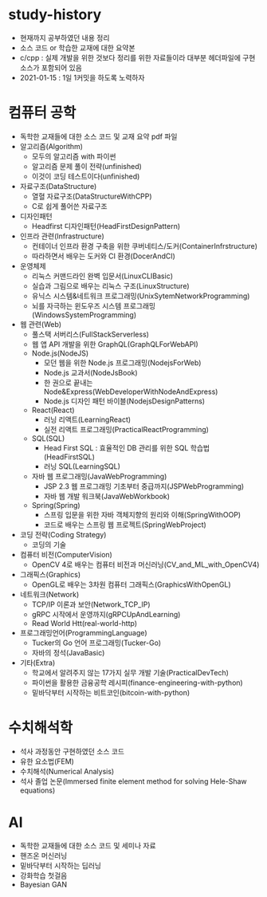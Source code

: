 # study-history
- 현재까지 공부하였던 내용 정리
- 소스 코드 or 학습한 교재에 대한 요약본
- c/cpp : 실제 개발을 위한 것보다 정리를 위한 자료들이라  대부분 헤더파일에 구현 소스가 포함되어 있음
- 2021-01-15 : 1일 1커밋을 하도록 노력하자

# 컴퓨터 공학
- 독학한 교재들에 대한 소스 코드 및 교재 요약 pdf 파일
- 알고리즘(Algorithm)
  - 모두의 알고리즘 with 파이썬
  - 알고리즘 문제 풀이 전략(unfinished)
  - 이것이 코딩 테스트이다(unfinished)
- 자료구조(DataStructure)
  - 열혈 자료구조(DataStructureWithCPP)
  - C로 쉽게 풀어쓴 자료구조
- 디자인패턴
  - Headfirst 디자인패턴(HeadFirstDesignPattern)
- 인프라 관련(Infrastructure)
  - 컨테이너 인프라 환경 구축을 위한 쿠버네티스/도커(ContainerInfrstructure)
  - 따라하면서 배우는 도커와 CI 환경(DocerAndCI)
- 운영체제
  - 리눅스 커맨드라인 완벽 입문서(LinuxCLIBasic)
  - 실습과 그림으로 배우는 리눅스 구조(LinuxStructure)
  - 유닉스 시스템&네트워크 프로그래밍(UnixSytemNetworkProgramming)
  - 뇌를 자극하는 윈도우즈 시스템 프로그래밍(WindowsSystemProgramming)
- 웹 관련(Web)
  - 풀스택 서버리스(FullStackServerless)
  - 웹 앱 API 개발을 위한 GraphQL(GraphQLForWebAPI)
  - Node.js(NodeJS)
    - 모던 웹을 위한 Node.js 프로그래밍(NodejsForWeb)
    - Node.js 교과서(NodeJsBook)
    - 한 권으로 끝내는 Node&Express(WebDeveloperWithNodeAndExpress)
    - Node.js 디자인 패턴 바이블(NodejsDesignPatterns)
  - React(React)
    - 러닝 리액트(LearningReact)
    - 실전 리액트 프로그래밍(PracticalReactProgramming)
  - SQL(SQL)
    - Head First SQL : 효율적인 DB 관리를 위한 SQL 학습법(HeadFirstSQL)
    - 러닝 SQL(LearningSQL)
  - 자바 웹 프로그래밍(JavaWebProgramming)
    - JSP 2.3 웹 프로그래밍 기초부터 중급까지(JSPWebProgramming)
    - 자바 웹 개발 워크북(JavaWebWorkbook)
  - Spring(Spring)
    - 스프링 입문을 위한 자바 객체지향의 원리와 이해(SpringWithOOP)
    - 코드로 배우는 스프링 웹 프로젝트(SpringWebProject)
- 코딩 전략(Coding Strategy)
  - 코딩의 기술
- 컴퓨터 비전(ComputerVision)
  - OpenCV 4로 배우는 컴퓨터 비전과 머신러닝(CV_and_ML_with_OpenCV4)
- 그래픽스(Graphics)
  - OpenGL로 배우는 3차원 컴퓨터 그래픽스(GraphicsWithOpenGL)
- 네트워크(Network)
  - TCP/IP 이론과 보안(Network_TCP_IP)
  - gRPC 시작에서 운영까지(gRPCUpAndLearning)
  - Read World Htt(real-world-http)
- 프로그래밍언어(ProgrammingLanguage)
  - Tucker의 Go 언어 프로그래밍(Tucker-Go)
  - 자바의 정석(JavaBasic)
- 기타(Extra)
  - 학교에서 알려주지 않는 17가지 실무 개발 기술(PracticalDevTech)
  - 파이썬을 활용한 금융공학 레시피(finance-engineering-with-python)
  - 밑바닥부터 시작하는 비트코인(bitcoin-with-python)

# 수치해석학
- 석사 과정동안 구현하였던 소스 코드
- 유한 요소법(FEM)
- 수치해석(Numerical Analysis)
- 석사 졸업 논문(Immersed finite element method for solving Hele-Shaw equations)

# AI
- 독학한 교재들에 대한 소스 코드 및 세미나 자료
- 핸즈온 머신러닝
- 밑바닥부터 시작하는 딥러닝
- 강화학습 첫걸음
- Bayesian GAN
